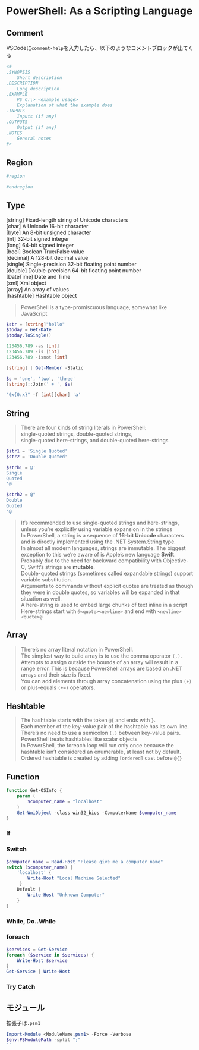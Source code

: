 # PowerShell: As a Scripting Language

## Comment

VSCodeに`comment-help`を入力したら、以下のようなコメントブロックが出てくる

```powershell
<#
.SYNOPSIS
    Short description
.DESCRIPTION
    Long description
.EXAMPLE
    PS C:\> <example usage>
    Explanation of what the example does
.INPUTS
    Inputs (if any)
.OUTPUTS
    Output (if any)
.NOTES
    General notes
#>
```

## Region

```powershell
#region 

#endregion
```

## Type

[string]    Fixed-length string of Unicode characters  
[char]      A Unicode 16-bit character  
[byte]      An 8-bit unsigned character  
[int]       32-bit signed integer  
[long]      64-bit signed integer  
[bool]      Boolean True/False value  
[decimal]   A 128-bit decimal value  
[single]    Single-precision 32-bit floating point number  
[double]    Double-precision 64-bit floating point number  
[DateTime]  Date and Time  
[xml]       Xml object  
[array]     An array of values  
[hashtable] Hashtable object  

> PowerShell is a type-promiscuous language, somewhat like JavaScript

```powershell
$str = [string]"hello"
$today = Get-Date
$today.ToSingle()

123456.789 -as [int]
123456.789 -is [int]
123456.789 -isnot [int]

[string] | Get-Member -Static

$s = 'one', 'two', 'three'
[string]::Join(' + ', $s)

"0x{0:x}" -f [int][char] 'a'
```

## String

> There are four kinds of string literals in PowerShell:  
> single-quoted strings, double-quoted strings,  
> single-quoted here-strings, and double-quoted here-strings  

```powershell
$str1 = 'Single Quoted'
$str2 = 'Double Quoted'

$strh1 = @'
Single
Quoted
'@

$strh2 = @"
Double
Quoted
"@
```

> It’s recommended to use single-quoted strings and here-strings, unless you’re explicitly using variable expansion in the strings  
> In PowerShell, a string is a sequence of **16-bit Unicode** characters and is directly implemented using the .NET System.String type.  
> In almost all modern languages, strings are immutable. The biggest exception to this we’re aware of is Apple’s new language **Swift**. Probably due to the need for backward compatibility with Objective-C, Swift’s strings are **mutable**.  
> Double-quoted strings (sometimes called expandable strings) support variable substitution.  
> Arguments to commands without explicit quotes are treated as though they were in double quotes, so variables will be expanded in that situation as well.  
> A here-string is used to embed large chunks of text inline in a script  
> Here-strings start with `@<quote><newline>` and end with `<newline><quote>@`  

## Array

> There’s no array literal notation in PowerShell.  
> The simplest way to build array is to use the comma operator `(,)`.  
> Attempts to assign outside the bounds of an array will result in a range error. This is because PowerShell arrays are based on .NET arrays and their size is fixed.  
> You can add elements through array concatenation using the plus `(+)` or plus-equals `(+=)` operators.  

## Hashtable

> The hashtable starts with the token `@{` and ends with `}`.  
> Each member of the key-value pair of the hashtable has its own line. There’s no need to use a semicolon `(;)` between key-value pairs.  
> PowerShell treats hashtables like scalar objects  
> In PowerShell, the foreach loop will run only once because the hashtable isn’t considered an enumerable, at least not by default.  
> Ordered hashtable is created by adding `[ordered]` cast before `@{}`

## Function

```powershell
function Get-OSInfo {
    param (
        $computer_name = "localhost"
    )
    Get-WmiObject -class win32_bios -ComputerName $computer_name
}
```

### If

### Switch

```powershell
$computer_name = Read-Host "Please give me a computer name"
switch ($computer_name) {
    'localhost' {
        Write-Host "Local Machine Selected"
     }
    Default {
        Write-Host "Unknown Computer"
    }
}
```

### While, Do..While

### foreach

```powershell
$services = Get-Service
foreach ($service in $services) {
    Write-Host $service
}
Get-Service | Write-Host
```

### Try Catch

## モジュール

拡張子は`.psm1`

```powershell
Import-Module <ModuleName.psm1> -Force -Verbose
$env:PSModulePath -split ";"
``
